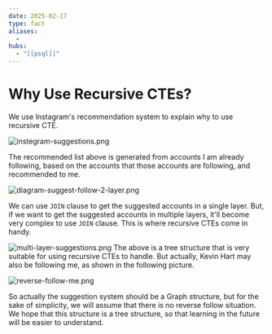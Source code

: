 ```yaml
---
date: 2025-02-17
type: fact
aliases:
  -
hubs:
  - "[[psql]]"
---
```


# Why Use Recursive CTEs?

We use Instagram's recommendation system to explain why to use recursive CTE.

![instegram-suggestions.png](../assets/imgs/instegram-suggestions.png)

The recommended list above is generated from accounts I am already following, based on the accounts that those accounts are following, and recommended to me.

![diagram-suggest-follow-2-layer.png](../assets/imgs/diagram-suggest-follow-2-layer.png)

We can use `JOIN` clause to get the suggested accounts in a single layer. But, if we want to get the suggested accounts in multiple layers, it'll become very complex to use `JOIN` clause. This is where recursive CTEs come in handy.

![multi-layer-suggestions.png](../assets/imgs/multi-layer-suggestions.png)
The above is a tree structure that is very suitable for using recursive CTEs to handle. But actually, Kevin Hart may also be following me, as shown in the following picture.

![reverse-follow-me.png](../assets/imgs/reverse-follow-me.png)

So actually the suggestion system should be a Graph structure, but for the sake of simplicity, we will assume that there is no reverse follow situation. We hope that this structure is a tree structure, so that learning in the future will be easier to understand.




